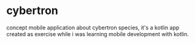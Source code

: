 # cybertron
concept mobile application about cybertron species, it's a kotlin app created as exercise while i was learning mobile development with kotlin.
